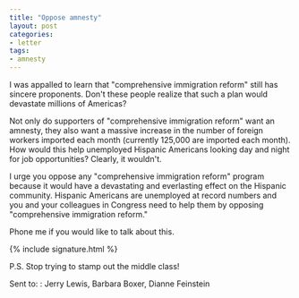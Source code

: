 ```yaml
---
title: "Oppose amnesty"
layout: post
categories:
- letter
tags:
- amnesty
---
```


I was appalled to learn that "comprehensive immigration reform" still has sincere proponents. Don't these people realize that such a plan would devastate millions of Americas?

Not only do supporters of "comprehensive immigration reform" want an amnesty, they also want a massive increase in the number of foreign workers imported each month (currently 125,000 are imported each month). How would this help unemployed Hispanic Americans looking day and night for job opportunities? Clearly, it wouldn't.

I urge you oppose any "comprehensive immigration reform" program because it would have a devastating and everlasting effect on the Hispanic community. Hispanic Americans are unemployed at record numbers and you and your colleagues in Congress need to help them by opposing "comprehensive immigration reform."

Phone me if you would like to talk about this.

{% include signature.html %}

P.S. Stop trying to stamp out the middle class!

Sent to:
: Jerry Lewis, Barbara Boxer, Dianne Feinstein
